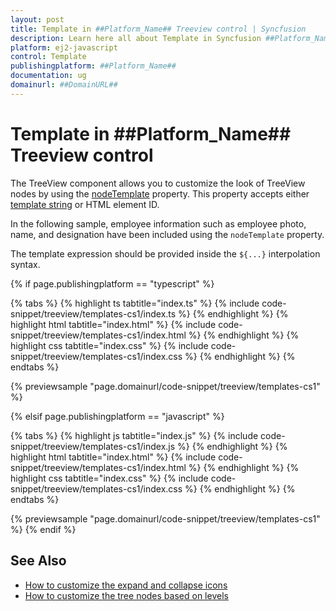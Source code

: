 ```yaml
---
layout: post
title: Template in ##Platform_Name## Treeview control | Syncfusion
description: Learn here all about Template in Syncfusion ##Platform_Name## Treeview control of Syncfusion Essential JS 2 and more.
platform: ej2-javascript
control: Template 
publishingplatform: ##Platform_Name##
documentation: ug
domainurl: ##DomainURL##
---
```


# Template in ##Platform_Name## Treeview control

The TreeView component allows you to customize the look of TreeView nodes by using the [nodeTemplate](../api/treeview/#nodetemplate) property. This property accepts either [template string](../common/template-engine) or HTML element ID.

In the following sample, employee information such as employee photo, name, and designation have been included using the `nodeTemplate` property.

The template expression should be provided inside the `${...}` interpolation syntax.

{% if page.publishingplatform == "typescript" %}

{% tabs %}
{% highlight ts tabtitle="index.ts" %}
{% include code-snippet/treeview/templates-cs1/index.ts %}
{% endhighlight %}
{% highlight html tabtitle="index.html" %}
{% include code-snippet/treeview/templates-cs1/index.html %}
{% endhighlight %}
{% highlight css tabtitle="index.css" %}
{% include code-snippet/treeview/templates-cs1/index.css %}
{% endhighlight %}
{% endtabs %}
        
{% previewsample "page.domainurl/code-snippet/treeview/templates-cs1" %}

{% elsif page.publishingplatform == "javascript" %}

{% tabs %}
{% highlight js tabtitle="index.js" %}
{% include code-snippet/treeview/templates-cs1/index.js %}
{% endhighlight %}
{% highlight html tabtitle="index.html" %}
{% include code-snippet/treeview/templates-cs1/index.html %}
{% endhighlight %}
{% highlight css tabtitle="index.css" %}
{% include code-snippet/treeview/templates-cs1/index.css %}
{% endhighlight %}
{% endtabs %}

{% previewsample "page.domainurl/code-snippet/treeview/templates-cs1" %}
{% endif %}

## See Also

* [How to customize the expand and collapse icons](./how-to/customize-the-expand-and-collapse-icons)
* [How to customize the tree nodes based on levels](./how-to/customize-the-tree-nodes-based-on-levels)